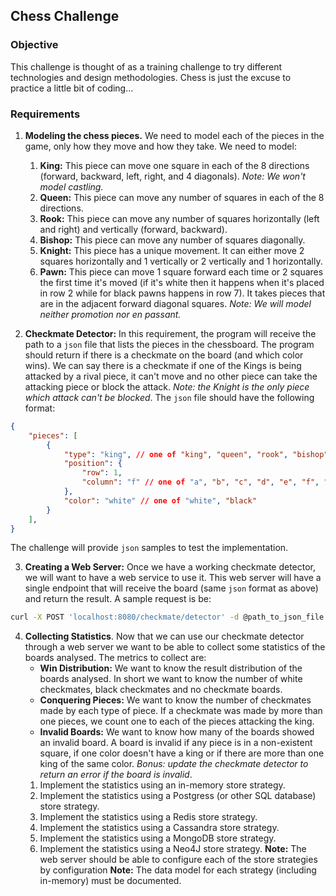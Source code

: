 ## Chess Challenge

### Objective
This challenge is thought of as a training challenge to try different technologies and design methodologies. Chess is just the excuse to practice a little bit of coding...

### Requirements
1. **Modeling the chess pieces.** We need to model each of the pieces in the game, only how they move and how they take. We need to model:
   1. **King:** This piece can move one square in each of the 8 directions (forward, backward, left, right, and 4 diagonals). *Note: We won't model castling.*
   2. **Queen:** This piece can move any number of squares in each of the 8 directions.
   3. **Rook:** This piece can move any number of squares horizontally (left and right) and vertically (forward, backward).
   4. **Bishop:** This piece can move any number of squares diagonally. 
   5. **Knight:** This piece has a unique movement. It can either move 2 squares horizontally and 1 vertically or 2 vertically and 1 horizontally.
   6. **Pawn:** This piece can move 1 square forward each time or 2 squares the first time it's moved (if it's white then it happens when it's placed in row 2 while for black pawns happens in row 7). It takes pieces that are in the adjacent forward diagonal squares. *Note: We will model neither promotion nor en passant.*

2. **Checkmate Detector:** In this requirement, the program will receive the path to a `json` file that lists the pieces in the chessboard. The program should return if there is a checkmate on the board (and which color wins). We can say there is a checkmate if one of the Kings is being attacked by a rival piece, it can't move and no other piece can take the attacking piece or block the attack. *Note: the Knight is the only piece which attack can't be blocked*.
The `json` file should have the following format:
```json
{
    "pieces": [
        {
            "type": "king", // one of "king", "queen", "rook", "bishop", "knight", "pawn"
            "position": {
                "row": 1,
                "column": "f" // one of "a", "b", "c", "d", "e", "f", "g", "h",
            },
            "color": "white" // one of "white", "black"
        }
    ],
}
```

The challenge will provide `json` samples to test the implementation. 

3. **Creating a Web Server:** Once we have a working checkmate detector, we will want to have a web service to use it. This web server will have a single endpoint that will receive the board (same `json` format as above) and return the result. A sample request is be:

```bash
curl -X POST 'localhost:8080/checkmate/detector' -d @path_to_json_file
```

4. **Collecting Statistics**. Now that we can use our checkmate detector through a web server we want to be able to collect some statistics of the boards analysed. The metrics to collect are:
   *  **Win Distribution:** We want to know the result distribution of the boards analysed. In short we want to know the number of white checkmates, black checkmates and no checkmate boards.
   *  **Conquering Pieces:** We want to know the number of checkmates made by each type of piece. If a checkmate was made by more than one pieces, we count one to each of the pieces attacking the king.
   *  **Invalid Boards:** We want to know how many of the boards showed an invalid board. A board is invalid if any piece is in a non-existent square, if one color doesn't have a king or if there are more than one king of the same color. *Bonus: update the checkmate detector to return an error if the board is invalid*.
    1. Implement the statistics using an in-memory store strategy.
    2. Implement the statistics using a Postgress (or other SQL database) store strategy.
    3. Implement the statistics using a Redis store strategy.
    4. Implement the statistics using a Cassandra store strategy.
    5. Implement the statistics using a MongoDB store strategy.
    6. Implement the statistics using a Neo4J store strategy.
    **Note:** The web server should be able to configure each of the store strategies by configuration
    **Note:** The data model for each strategy (including in-memory) must be documented. 
    

